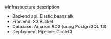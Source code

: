 #Infrastructure description
- Backend api: Elastic beanstalk
- Frontend: S3 Bucket
- Database: Amazon RDS (using PostgreSQL 13)
- Deployment Pipeline: CircleCI